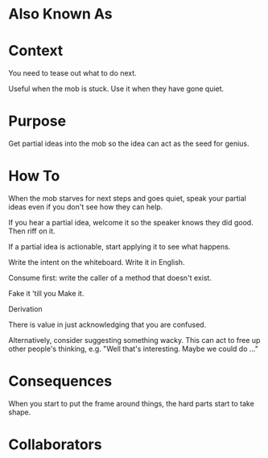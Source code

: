 ---
---
# Also Known As

# Context

You need to tease out what to do next.

Useful when the mob is stuck. Use it when they have gone quiet.

# Purpose

Get partial ideas into the mob so the idea can act as the seed for genius.

# How To

When the mob starves for next steps and goes quiet, speak your partial ideas even if you don't see how they can help. 

If you hear a partial idea, welcome it so the speaker knows they did good. Then riff on it.

If a partial idea is actionable, start applying it to see what happens. 

Write the intent on the whiteboard. Write it in English.

Consume first: write the caller of a method that doesn't exist.

Fake it 'till you Make it.

Derivation

There is value in just acknowledging that you are confused. 

Alternatively, consider suggesting something wacky. This can act to free up other people's thinking, e.g. "Well that's interesting. Maybe we could do ..." 

# Consequences

When you start to put the frame around things, the hard parts start to take shape.

# Collaborators
